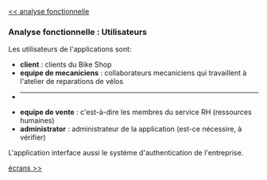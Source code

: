 [<< analyse fonctionnelle](./02.1-analyse-fonctionnelle.md)
### Analyse fonctionnelle : Utilisateurs ###

Les utilisateurs de l'applications sont:
- **client** : clients du Bike Shop
- **equipe de mecaniciens** : collaborateurs mecaniciens qui travaillent à l'atelier de reparations de vélos 
- ****
- **equipe de vente** : c'est-à-dire les membres du service RH (ressources humaines)
- **administrator** : administrateur de la application (est-ce nécessire, à vérifier)

L'application interface aussi le système d'authentication de l'entreprise.

[écrans >>](./2-2-ecrans.md)